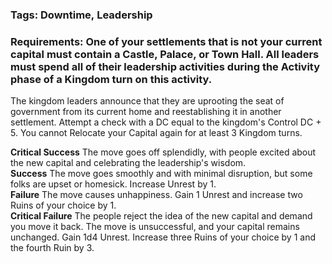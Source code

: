 ### Tags: Downtime, Leadership

### Requirements: One of your settlements that is not your current capital must contain a Castle, Palace, or Town Hall. All leaders must spend all of their leadership activities during the Activity phase of a Kingdom turn on this activity.

The kingdom leaders announce that they are uprooting the seat of government from its current home and reestablishing it in another settlement. Attempt a check with a DC equal to the kingdom's Control DC + 5. You cannot Relocate your Capital again for at least 3 Kingdom turns.  
  
**Critical Success** The move goes off splendidly, with people excited about the new capital and celebrating the leadership's wisdom.  
**Success** The move goes smoothly and with minimal disruption, but some folks are upset or homesick. Increase Unrest by 1.  
**Failure** The move causes unhappiness. Gain 1 Unrest and increase two Ruins of your choice by 1.  
**Critical Failure** The people reject the idea of the new capital and demand you move it back. The move is unsuccessful, and your capital remains unchanged. Gain 1d4 Unrest. Increase three Ruins of your choice by 1 and the fourth Ruin by 3.